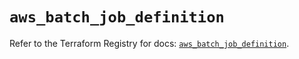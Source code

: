 # `aws_batch_job_definition`

Refer to the Terraform Registry for docs: [`aws_batch_job_definition`](https://registry.terraform.io/providers/hashicorp/aws/5.96.0/docs/resources/batch_job_definition).
